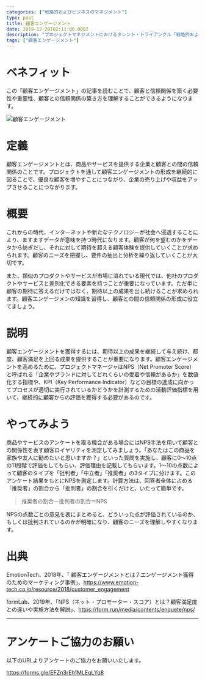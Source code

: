 ```yaml
---
categories: ["戦略的およびビジネスのマネジメント"]
type: post
title: 顧客エンゲージメント
date: 2019-12-28T02:11:00.000Z
description: "プロジェクトマネジメントにおけるタレント・トライアングル「戦略的およびビジネスのマネジメント」より、「顧客エンゲージメント」への理解を深めプロジェクト・マネジャーに必要とされるコンピテンシーを身に着けよう。"
tags: ["顧客エンゲージメント"]
---
```

# ベネフィット

この「顧客エンゲージメント」の記事を読むことで、顧客と信頼関係を築く必要性や重要性、顧客との信頼関係の築き方を理解することができるようになります。

![顧客エンゲージメント](/img/顧客エンゲージメント.png "顧客エンゲージメント")

# 定義

顧客エンゲージメントとは、商品やサービスを提供する企業と顧客との間の信頼関係のことです。プロジェクトを通して顧客エンゲージメントの形成を継続的に図ることで、優良な顧客を増やすことにつながり、企業の売り上げや収益をアップさせることにつながります。

# 概要

これからの時代、インターネットや新たなテクノロジーが社会へ浸透することにより、ますますデータが意味を持つ時代になります。顧客が何を望むのかをデータから紡ぎだし、それに対して期待を超える顧客体験を提供していくことが求められます。顧客のニーズを把握し、要件の抽出と分析を繰り返していくことが大切です。

また、類似のプロダクトやサービスが市場に溢れている現代では、他社のプロダクトやサービスと差別化できる要素を持つことが重要になっています。ただ単に顧客の期待に答えるだけではなく、期待以上の成果を出し続けることが求められます。顧客エンゲージメンの知識を習得し、顧客との間の信頼関係の形成に役立てましょう。

# 説明

顧客エンゲージメントを獲得するには、期待以上の成果を継続して与え続け、都度、顧客満足を上回る成果を提供することが重要になります。顧客エンゲージメントを高めるために、プロジェクトマネージャはNPS（Net Promoter Score）と呼ばれる「企業やブランドに対してどれくらいの愛着や信頼があるか」を数値化する指標や、KPI（Key Performance Indicator）などの目標の達成に向かってプロセスが適切に実行されているかどうかを計測するための活動評価指標を用いて、継続的に顧客からの評価を獲得する必要があるのです。

# やってみよう

商品やサービスのアンケートを取る機会がある場合にはNPS手法を用いて顧客との関係性を表す顧客ロイヤリティを測定してみましょう。「あなたはこの商品を家族や友人に勧めたいと思いますか？」といった質問を実施し、顧客に0〜10点の11段階で評価をしてもらい、評価理由を記載してもらいます。1～10の点数によって顧客のタイプを「批判者」「中立者」「推奨者」の3タイプに分けます。このアンケート結果をもとにNPSを測定します。計算方法は、回答者全体に占める「推奨者」の割合から「批判者」の割合を引くだけと、いたって簡単です。

> 推奨者の割合－批判者の割合＝NPS

NPSの点数ごとの意見を表にまとめると、どういった点が評価されているのか、もしくは批判されているのかが明確になり、顧客のニーズを理解しやすくなります。

# 出典

EmotionTech、2018年、「 顧客エンゲージメントとは？エンゲージメント獲得のためのマーケティング事例」、https://www.emotion-tech.co.jp/resource/2018/customer_engagement

formLab、2019年、「NPS（ネット・プロモーター・スコア）とは？顧客満足度との違いや実施方法を解説」、https://form.run/media/contents/enquete/nps/

- - -

# アンケートご協力のお願い

以下のURLよりアンケートのご協力をお願いいたします。

https://forms.gle/EFZn3rEh1MLEqLYq8
